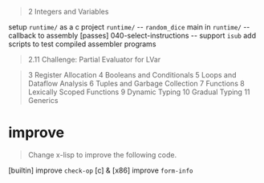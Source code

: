 > 2 Integers and Variables

setup `runtime/` as a c project
`runtime/` -- `random_dice`
main in `runtime/` -- callback to assembly
[passes] 040-select-instructions -- support `isub`
add scripts to test compiled assembler programs

> 2.11 Challenge: Partial Evaluator for LVar

> 3 Register Allocation
> 4 Booleans and Conditionals
> 5 Loops and Dataflow Analysis
> 6 Tuples and Garbage Collection
> 7 Functions
> 8 Lexically Scoped Functions
> 9 Dynamic Typing
> 10 Gradual Typing
> 11 Generics

# improve

> Change x-lisp to improve the following code.

[builtin] improve `check-op`
[c] & [x86] improve `form-info`
